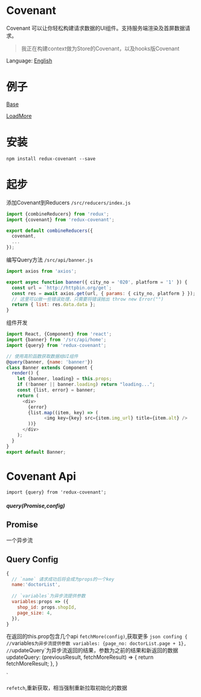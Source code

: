 # Covenant
Covenant 可以让你轻松构建请求数据的UI组件。支持服务端渲染及首屏数据请求。

> 我正在构建context做为Store的Covenant，以及hooks版Covenant

Language: [English](README_EN.md)

# 例子
[Base](https://codesandbox.io/s/vjp3xzv27)

[LoadMore](https://codesandbox.io/s/7zn7m37911)


# 安装
```
npm install redux-covenant --save
```
# 起步

添加Covenant到Reducers `/src/reducers/index.js`
```javascript
import {combineReducers} from 'redux';
import {covenant} from 'redux-covenant';

export default combineReducers({
  covenant,
  ...
});

```


编写Query方法 `/src/api/banner.js`
```javascript
import axios from 'axios';

export async function banner({ city_no = '020', platform = '1' }) {
  const url = `http://httpbin.org/get`;
  const res = await axios.get(url, { params: { city_no, platform } });
  // 这里可以做一些错误处理，只需要将错误抛出 throw new Error("")
  return { list: res.data.data };
}
```


组件开发
```javascript
import React, {Component} from 'react';
import {banner} from '/src/api/home';
import {query} from 'redux-covenant';

// 使用高阶函数获取数据给UI组件
@query(banner, {name: 'banner'})
class Banner extends Component {
  render() {
    let {banner, loading} = this.props;
    if (!banner || banner.loading) return "loading...";
    const {list, error} = banner;
    return (
      <div>
        {error}
        {list.map((item, key) => (
              <img key={key} src={item.img_url} title={item.alt} />
        ))}
      </div>
    );
  }
}
export default Banner;
```

# Covenant Api
`import {query} from 'redux-covenant';`
##### query(Promise,config)

## Promise
一个异步流

## Query Config

```javascript
{
  // `name` 请求成功后将会成为props的一个key
  name:'doctorList',
  
  // `variables`为异步流提供参数
  variables:props => ({
    shop_id: props.shopId,
    page_size: 4,
  }),
}

```

在返回的this.prop包含几个api
`fetchMore(config)`,获取更多
`json
confing
{
  //`variables`为异步流提供参数
variables: {page_no: doctorList.page + 1},
//`updateQuery`为异步流返回的结果，参数为之前的结果和新返回的数据
updateQuery: (previousResult, fetchMoreResult) => {
      return fetchMoreResult;
},
}

`

`refetch`,重新获取，相当强制重新拉取初始化的数据
